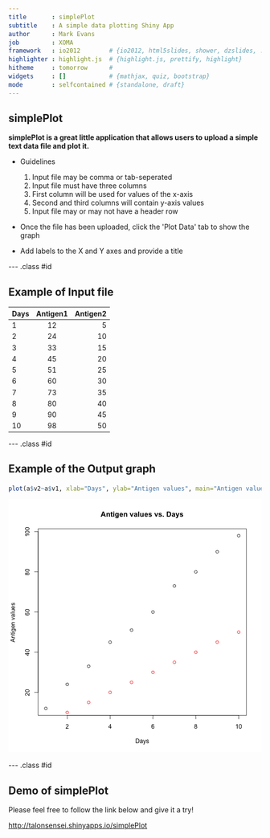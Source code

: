 ```yaml
---
title       : simplePlot
subtitle    : A simple data plotting Shiny App
author      : Mark Evans
job         : XOMA
framework   : io2012        # {io2012, html5slides, shower, dzslides, ...}
highlighter : highlight.js  # {highlight.js, prettify, highlight}
hitheme     : tomorrow      # 
widgets     : []            # {mathjax, quiz, bootstrap}
mode        : selfcontained # {standalone, draft}
---
```


## simplePlot

<b>simplePlot is a great little application that allows users to upload a simple text data file and plot it.</b>
- Guidelines
    1. Input file may be comma or tab-seperated
    2. Input file must have three columns
    3. First column will be used for values of the x-axis
    4. Second and third columns will contain y-axis values
    5. Input file may or may not have a header row
 
- Once the file has been uploaded, click the 'Plot Data' tab to show the graph
- Add labels to the X and Y axes and provide a title

--- .class #id 

## Example of Input file
|Days|Antigen1|Antigen2|
|--- |:------:| ------:|
|1   |12      |5       |
|2   |24      |10      |
|3   |33      |15      |
|4   |45      |20      |
|5   |51      |25      |
|6   |60      |30      |
|7   |73      |35      |
|8   |80      |40      |
|9   |90      |45      |
|10  |98      |50      |

--- .class #id

## Example of the Output graph

```r
plot(a$v2~a$v1, xlab="Days", ylab="Antigen values", main="Antigen values vs. Days")
```

![plot of chunk unnamed-chunk-2](assets/fig/unnamed-chunk-2-1.png) 

--- .class #id

## Demo of simplePlot
Please feel free to follow the link below and give it a try!

http://talonsensei.shinyapps.io/simplePlot
